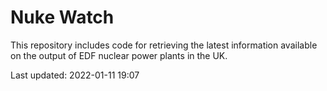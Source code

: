 # Nuke Watch

This repository includes code for retrieving the latest information available on the output of EDF nuclear power plants in the UK.

Last updated: 2022-01-11 19:07